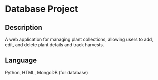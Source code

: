 # Database Project

## Description

A web application for managing plant collections, allowing users to add, edit, and delete plant details and track harvests. 

## Language
Python, HTML, MongoDB (for database)